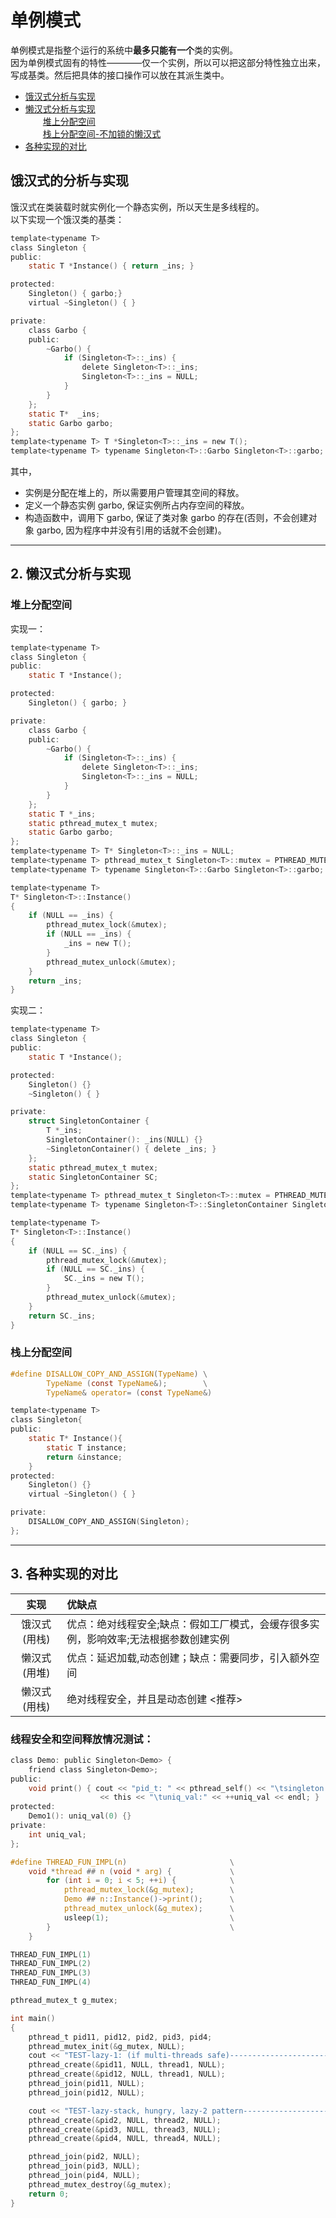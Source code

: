 # 单例模式

单例模式是指整个运行的系统中**最多只能有一个**类的实例。  
因为单例模式固有的特性————仅一个实例，所以可以把这部分特性独立出来，写成基类。然后把具体的接口操作可以放在其派生类中。

* [饿汉式分析与实现](#1)  
* [懒汉式分析与实现](#2)  
　　[堆上分配空间](#2.1)    
　　[栈上分配空间-不加锁的懒汉式](#2.2)   
* [各种实现的对比](#3)


<h2 id="1"></h2>

## 饿汉式的分析与实现

饿汉式在类装载时就实例化一个静态实例，所以天生是多线程的。  
以下实现一个饿汉类的基类：

```c
template<typename T>
class Singleton {
public:
    static T *Instance() { return _ins; }

protected:
    Singleton() { garbo;}
    virtual ~Singleton() { } 

private:
    class Garbo {
    public:
        ~Garbo() {
            if (Singleton<T>::_ins) {
                delete Singleton<T>::_ins;
                Singleton<T>::_ins = NULL;
            }   
        }    
    };  
    static T*  _ins;
    static Garbo garbo;
};
template<typename T> T *Singleton<T>::_ins = new T();
template<typename T> typename Singleton<T>::Garbo Singleton<T>::garbo;

```

其中，
- 实例是分配在堆上的，所以需要用户管理其空间的释放。
- 定义一个静态实例 garbo, 保证实例所占内存空间的释放。
- 构造函数中，调用下 garbo, 保证了类对象 garbo 的存在(否则，不会创建对象 garbo, 因为程序中并没有引用的话就不会创建)。


----------------------------------------------------------------
<h2 id="2"></h2>

## 2. 懒汉式分析与实现

<h3 id="2.1"></h3>

### 堆上分配空间

实现一：
```c
template<typename T>
class Singleton {
public:
    static T *Instance();

protected:
    Singleton() { garbo; }

private:
    class Garbo {
    public:
        ~Garbo() {
            if (Singleton<T>::_ins) {
                delete Singleton<T>::_ins;
                Singleton<T>::_ins = NULL;
            }
        }
    };
    static T *_ins;
    static pthread_mutex_t mutex;
    static Garbo garbo;
};
template<typename T> T* Singleton<T>::_ins = NULL;
template<typename T> pthread_mutex_t Singleton<T>::mutex = PTHREAD_MUTEX_INITIALIZER;
template<typename T> typename Singleton<T>::Garbo Singleton<T>::garbo;

template<typename T>
T* Singleton<T>::Instance()
{
    if (NULL == _ins) {
        pthread_mutex_lock(&mutex);
        if (NULL == _ins) {
            _ins = new T();
        }
        pthread_mutex_unlock(&mutex);
    }
    return _ins;
}

```

实现二：
```c
template<typename T>
class Singleton {
public:
    static T *Instance();

protected:
    Singleton() {}
    ~Singleton() { }

private:
    struct SingletonContainer {
        T *_ins;
        SingletonContainer(): _ins(NULL) {}
        ~SingletonContainer() { delete _ins; }
    };  
    static pthread_mutex_t mutex;
    static SingletonContainer SC; 
};
template<typename T> pthread_mutex_t Singleton<T>::mutex = PTHREAD_MUTEX_INITIALIZER;
template<typename T> typename Singleton<T>::SingletonContainer Singleton<T>::SC;

template<typename T>
T* Singleton<T>::Instance()
{
    if (NULL == SC._ins) {
        pthread_mutex_lock(&mutex);
        if (NULL == SC._ins) {
            SC._ins = new T();
        }
        pthread_mutex_unlock(&mutex);
    }
    return SC._ins;
}

```


<h3 id="2.2"></h3>

### 栈上分配空间

```c
#define DISALLOW_COPY_AND_ASSIGN(TypeName) \
        TypeName (const TypeName&);        \
        TypeName& operator= (const TypeName&)

template<typename T>
class Singleton{
public:
    static T* Instance(){
        static T instance;
        return &instance;
    }   
protected:
    Singleton() {}
    virtual ~Singleton() { }

private:
    DISALLOW_COPY_AND_ASSIGN(Singleton);
};

```

------------------------------------------------------------------
<h2 id="3"></h2>

## 3. 各种实现的对比

| 实现          |  优缺点     |
| :-----:       | :--------- |
| 饿汉式 (用栈) | 优点：绝对线程安全;缺点：假如工厂模式，会缓存很多实例，影响效率;无法根据参数创建实例 |
| 懒汉式 (用堆) | 优点：延迟加载,动态创建；缺点：需要同步，引入额外空间                                |
| 懒汉式(用栈)  | 绝对线程安全，并且是动态创建 <推荐>                                                  |


### **线程安全**和**空间释放情况**测试：

```c
class Demo: public Singleton<Demo> {
    friend class Singleton<Demo>;
public:
    void print() { cout << "pid_t: " << pthread_self() << "\tsingleton: " 
                    << this << "\tuniq_val:" << ++uniq_val << endl; }
protected:
    Demo1(): uniq_val(0) {}
private:
    int uniq_val;
};

#define THREAD_FUN_IMPL(n)                       \
    void *thread ## n (void * arg) {             \
        for (int i = 0; i < 5; ++i) {            \
            pthread_mutex_lock(&g_mutex);        \
            Demo ## n::Instance()->print();      \
            pthread_mutex_unlock(&g_mutex);      \
            usleep(1);                           \
        }                                        \
    }

THREAD_FUN_IMPL(1)
THREAD_FUN_IMPL(2)
THREAD_FUN_IMPL(3)
THREAD_FUN_IMPL(4)

pthread_mutex_t g_mutex;

int main()
{
    pthread_t pid11, pid12, pid2, pid3, pid4;
    pthread_mutex_init(&g_mutex, NULL);
    cout << "TEST-lazy-1: (if multi-threads safe)---------------------- " << endl;
    pthread_create(&pid11, NULL, thread1, NULL);
    pthread_create(&pid12, NULL, thread1, NULL);
    pthread_join(pid11, NULL);
    pthread_join(pid12, NULL);

    cout << "TEST-lazy-stack, hungry, lazy-2 pattern---------------------- " << endl;
    pthread_create(&pid2, NULL, thread2, NULL);
    pthread_create(&pid3, NULL, thread3, NULL);
    pthread_create(&pid4, NULL, thread4, NULL);

    pthread_join(pid2, NULL);
    pthread_join(pid3, NULL);
    pthread_join(pid4, NULL);
    pthread_mutex_destroy(&g_mutex);
    return 0;
}
```

